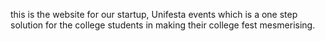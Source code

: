 this is the website for our startup, Unifesta events which is a one step solution for the college students in making their college fest mesmerising.

